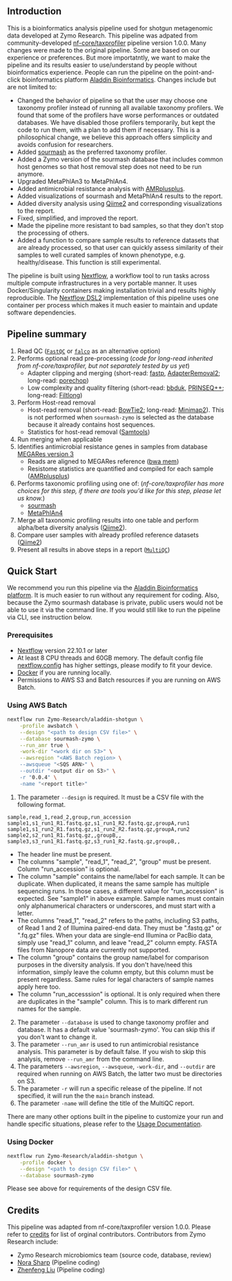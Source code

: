 ## Introduction

This is a bioinformatics analysis pipeline used for shotgun metagenomic data developed at Zymo Research. This pipeline was adpated from community-developed [nf-core/taxprofiler](https://github.com/nf-core/taxprofiler) pipeline version 1.0.0. Many changes were made to the original pipeline. Some are based on our experience or preferences. But more importatntly, we want to make the pipeline and its results easier to use/understand by people without bioinformatics experience. People can run the pipeline on the point-and-click bioinformatics platform [Aladdin Bioinformatics](https://www.aladdin101.org). Changes include but are not limited to:
* Changed the behavior of pipeline so that the user may choose one taxonomy profiler instead of running all available taxonomy profilers. We found that some of the profilers have worse performances or outdated databases. We have disabled those profilers temporarily, but kept the code to run them, with a plan to add them if necessary. This is a philosophical change, we believe this approach offers simplicity and avoids confusion for researchers.
* Added [sourmash](https://github.com/sourmash-bio/sourmash) as the preferred taxonomy profiler.
* Added a Zymo version of the sourmash database that includes common host genomes so that host removal step does not need to be run anymore.
* Upgraded MetaPhlAn3 to MetaPhlAn4.
* Added antimicrobial resistance analysis with [AMRplusplus](https://github.com/Microbial-Ecology-Group/AMRplusplus/tree/master).
* Added visualizations of sourmash and MetaPhlAn4 results to the report.
* Added diversity analysis using [Qiime2](https://qiime2.org/) and corresponding visualizations to the report.
* Fixed, simplified, and improved the report.
* Made the pipeline more resistant to bad samples, so that they don't stop the processing of others.
* Added a function to compare sample results to reference datasets that are already processed, so that user can quickly assess similarity of their samples to well curated samples of known phenotype, e.g. healthy/disease. This function is still experimental. 

The pipeline is built using [Nextflow](https://www.nextflow.io), a workflow tool to run tasks across multiple compute infrastructures in a very portable manner. It uses Docker/Singularity containers making installation trivial and results highly reproducible. The [Nextflow DSL2](https://www.nextflow.io/docs/latest/dsl2.html) implementation of this pipeline uses one container per process which makes it much easier to maintain and update software dependencies.

## Pipeline summary

1. Read QC ([`FastQC`](https://www.bioinformatics.babraham.ac.uk/projects/fastqc/) or [`falco`](https://github.com/smithlabcode/falco) as an alternative option)
2. Performs optional read pre-processing (*code for long-read inherited from nf-core/taxprofiler, but not separately tested by us yet*)
   - Adapter clipping and merging (short-read: [fastp](https://github.com/OpenGene/fastp), [AdapterRemoval2](https://github.com/MikkelSchubert/adapterremoval); long-read: [porechop](https://github.com/rrwick/Porechop))
   - Low complexity and quality filtering (short-read: [bbduk](https://jgi.doe.gov/data-and-tools/software-tools/bbtools/), [PRINSEQ++](https://github.com/Adrian-Cantu/PRINSEQ-plus-plus); long-read: [Filtlong](https://github.com/rrwick/Filtlong))
3. Perform Host-read removal
   - Host-read removal (short-read: [BowTie2](http://bowtie-bio.sourceforge.net/bowtie2/); long-read: [Minimap2](https://github.com/lh3/minimap2)). This is not performed when `sourmash-zymo` is selected as the database because it already contains host sequences. 
   - Statistics for host-read removal ([Samtools](http://www.htslib.org/))
4. Run merging when applicable
5. Identifies antimicrobial resistance genes in samples from database [MEGARes version 3](https://academic.oup.com/nar/article/51/D1/D744/6830666)
   - Reads are aligned to MEGARes reference ([bwa mem](https://bio-bwa.sourceforge.net/bwa.shtml))
   - Resistome statistics are quantified and compiled for each sample ([AMRplusplus](https://github.com/Microbial-Ecology-Group/AMRplusplus/tree/master))
7. Performs taxonomic profiling using one of: (*nf-core/taxprofiler has more choices for this step, if there are tools you'd like for this step, please let us know.*)
   - [sourmash](https://github.com/sourmash-bio/sourmash)
   - [MetaPhlAn4](https://huttenhower.sph.harvard.edu/metaphlan/)
8. Merge all taxonomic profiling results into one table and perform alpha/beta diversity analysis ([Qiime2](https://qiime2.org/)).
9. Compare user samples with already profiled reference datasets ([Qiime2](https://qiime2.org/))
10. Present all results in above steps in a report ([`MultiQC`](http://multiqc.info/))

## Quick Start

We recommend you run this pipeline via the [Aladdin Bioinformatics platform](https://www.aladdin101.org). It is much easier to run without any requirement for coding. Also, because the Zymo sourmash database is private, public users would not be able to use it via the command line. If you would still like to run the pipeline via CLI, see instruction below.

### Prerequisites
* [Nextflow](https://www.nextflow.io) version 22.10.1 or later
* At least 8 CPU threads and 60GB memory. The default config file [nextflow.config](./nextflow.config) has higher settings, please modify to fit your device.
* [Docker](https://www.docker.com/) if you are running locally.
* Permissions to AWS S3 and Batch resources if you are running on AWS Batch.

### Using AWS Batch
```bash
nextflow run Zymo-Research/aladdin-shotgun \
    -profile awsbatch \
    --design "<path to design CSV file>" \
    --database sourmash-zymo \
    --run_amr true \
    -work-dir "<work dir on S3>" \
    --awsregion "<AWS Batch region> \
    --awsqueue "<SQS ARN>" \
    --outdir "<output dir on S3>" \
    -r "0.0.4" \
    -name "<report title>"
```
1. The parameter `--design` is required. It must be a CSV file with the following format.
```
sample,read_1,read_2,group,run_accession
sample1,s1_run1_R1.fastq.gz,s1_run1_R2.fastq.gz,groupA,run1
sample1,s1_run2_R1.fastq.gz,s1_run2_R2.fastq.gz,groupA,run2
sample2,s2_run1_R1.fastq.gz,,groupB,,
sample3,s3_run1_R1.fastq.gz,s3_run1_R2.fastq.gz,groupB,,
```
   - The header line must be present. 
   - The columns "sample", "read_1", "read_2", "group" must be present. Column "run_accession" is optional.
   - The column "sample" contains the name/label for each sample. It can be duplicate. When duplicated, it means the same sample has multiple sequencing runs. In those cases, a different value for "run_accession" is expected. See "sample1" in above example. Sample names must contain only alphanumerical characters or underscores, and must start with a letter.
   - The columns "read_1", "read_2" refers to the paths, including S3 paths, of Read 1 and 2 of Illumina paired-end data. They must be ".fastq.gz" or ".fq.gz" files. When your data are single-end Illumina or PacBio data, simply use "read_1" column, and leave "read_2" column empty. FASTA files from Nanopore data are currently not supported.
   - The column "group" contains the group name/label for comparison purposes in the diversity analysis. If you don't have/need this information, simply leave the column empty, but this column must be present regardless. Same rules for legal characters of sample names apply here too. 
   - The column "run_accesssion" is optional. It is only required when there are duplicates in the "sample" column. This is to mark different run names for the sample. 
2. The parameter `--database` is used to change taxonomy profiler and database. It has a default value 'sourmash-zymo'. You can skip this if you don't want to change it.
3. The parameter `--run_amr` is used to run antimicrobial resistance analysis. This parameter is by default false. If you wish to skip this analysis, remove `--run_amr` from the command line.
4. The parameters `--awsregion`, `--awsqueue`, `-work-dir`, and `--outdir` are required when running on AWS Batch, the latter two must be directories on S3.
5. The parameter `-r` will run a specific release of the pipeline. If not specified, it will run the the `main` branch instead.
6. The parameter `-name` will define the title of the MultiQC report.

There are many other options built in the pipeline to customize your run and handle specific situations, please refer to the [Usage Documentation](docs/usage.md).

### Using Docker
```bash
nextflow run Zymo-Research/aladdin-shotgun \
    -profile docker \
    --design "<path to design CSV file>" \
    --database sourmash-zymo
```
Please see above for requirements of the design CSV file.

## Credits

This pipeline was adapted from nf-core/taxprofiler version 1.0.0. Please refer to [credits](https://github.com/nf-core/taxprofiler#credits) for list of orginal contributors. Contributors from Zymo Research include:
- Zymo Research microbiomics team (source code, database, review)
- [Nora Sharp](https://github.com/nsharp2) (Pipeline coding)
- [Zhenfeng Liu](https://github.com/zxl124) (Pipeline coding)

